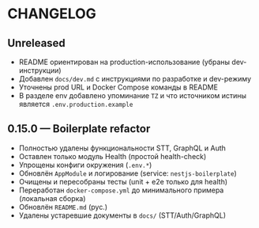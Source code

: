 # CHANGELOG

## Unreleased

- README ориентирован на production-использование (убраны dev-инструкции)
- Добавлен `docs/dev.md` с инструкциями по разработке и dev-режиму
- Уточнены prod URL и Docker Compose команды в README
- В разделе env добавлено упоминание `TZ` и что источником истины является `.env.production.example`

## 0.15.0 — Boilerplate refactor

- Полностью удалены функциональности STT, GraphQL и Auth
- Оставлен только модуль Health (простой health-check)
- Упрощены конфиги окружения (`.env.*`)
- Обновлён `AppModule` и логирование (service: `nestjs-boilerplate`)
- Очищены и пересобраны тесты (unit + e2e только для health)
- Переработан `docker-compose.yml` до минимального примера (локальная сборка)
- Обновлён `README.md` (рус.)
- Удалены устаревшие документы в `docs/` (STT/Auth/GraphQL)
